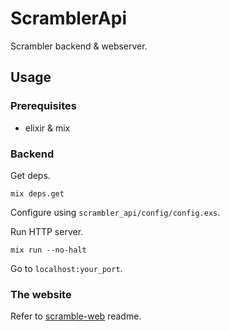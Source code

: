 # ScramblerApi

Scrambler backend & webserver.

## Usage

### Prerequisites

- elixir & mix

### Backend

Get deps.

```
mix deps.get
```

Configure using `scrambler_api/config/config.exs`.

Run HTTP server.

```
mix run --no-halt
```

Go to `localhost:your_port`.

### The website

Refer to [scramble-web](https://github.com/q-cubing/scrambler-web) readme.
